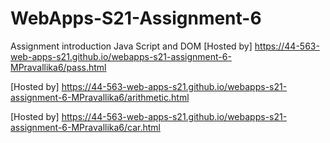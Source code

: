 # WebApps-S21-Assignment-6
Assignment introduction Java Script and DOM
[Hosted by] <https://44-563-web-apps-s21.github.io/webapps-s21-assignment-6-MPravallika6/pass.html> 

[Hosted by] <https://44-563-web-apps-s21.github.io/webapps-s21-assignment-6-MPravallika6/arithmetic.html> 

[Hosted by] <https://44-563-web-apps-s21.github.io/webapps-s21-assignment-6-MPravallika6/car.html> 
